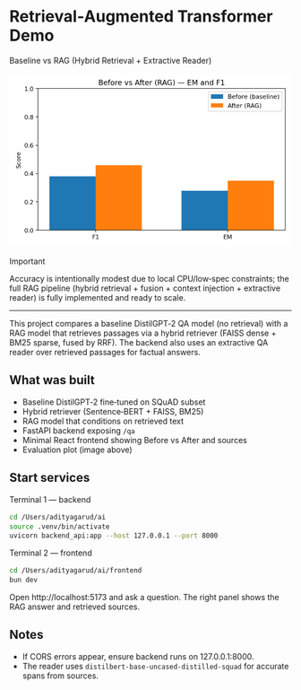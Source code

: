 # Retrieval‑Augmented Transformer Demo

Baseline vs RAG (Hybrid Retrieval + Extractive Reader)

![Before vs After](results/before_after.png)

> [!IMPORTANT]
> Accuracy is intentionally modest due to local CPU/low‑spec constraints; the full RAG pipeline (hybrid retrieval + fusion + context injection + extractive reader) is fully implemented and ready to scale.

---

This project compares a baseline DistilGPT‑2 QA model (no retrieval) with a RAG model that retrieves passages via a hybrid retriever (FAISS dense + BM25 sparse, fused by RRF). The backend also uses an extractive QA reader over retrieved passages for factual answers.

## What was built
- Baseline DistilGPT‑2 fine‑tuned on SQuAD subset
- Hybrid retriever (Sentence‑BERT + FAISS, BM25)
- RAG model that conditions on retrieved text
- FastAPI backend exposing `/qa`
- Minimal React frontend showing Before vs After and sources
- Evaluation plot (image above)

## Start services
Terminal 1 — backend
```bash
cd /Users/adityagarud/ai
source .venv/bin/activate
uvicorn backend_api:app --host 127.0.0.1 --port 8000
```

Terminal 2 — frontend
```bash
cd /Users/adityagarud/ai/frontend
bun dev
```

Open http://localhost:5173 and ask a question. The right panel shows the RAG answer and retrieved sources.

## Notes
- If CORS errors appear, ensure backend runs on 127.0.0.1:8000.
- The reader uses `distilbert-base-uncased-distilled-squad` for accurate spans from sources.
